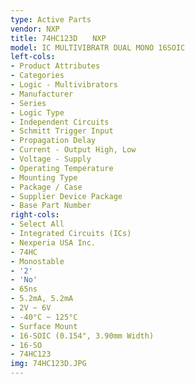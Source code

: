 ```yaml
---
type: Active Parts
vendor: NXP
title: 74HC123D　　NXP
model: IC MULTIVIBRATR DUAL MONO 16SOIC
left-cols:
- Product Attributes
- Categories
- Logic - Multivibrators
- Manufacturer
- Series
- Logic Type
- Independent Circuits
- Schmitt Trigger Input
- Propagation Delay
- Current - Output High, Low
- Voltage - Supply
- Operating Temperature
- Mounting Type
- Package / Case
- Supplier Device Package
- Base Part Number
right-cols:
- Select All
- Integrated Circuits (ICs)
- Nexperia USA Inc.
- 74HC
- Monostable
- '2'
- 'No'
- 65ns
- 5.2mA, 5.2mA
- 2V ~ 6V
- -40°C ~ 125°C
- Surface Mount
- 16-SOIC (0.154", 3.90mm Width)
- 16-SO
- 74HC123
img: 74HC123D.JPG
---
```

